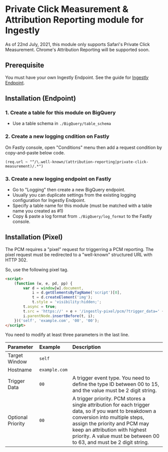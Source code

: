 # Private Click Measurement & Attribution Reporting module for Ingestly

As of 22nd July, 2021, this module only supports Safari's Private Click Measurement.
Chrome's Attribution Reporting will be supported soon.


## Prerequisite

You must have your own Ingestly Endpoint.
See the guide for [Ingestly Endpoint](https://github.com/ingestly/ingestly-endpoint).

## Installation (Endpoint)

### 1. Create a table for this module on BigQuery

- Use a table schema in `./BigQuery/table_schema`

### 2. Create a new logging cndition on Fastly

On Fastly console, open "Conditions" menu then add a request condition by copy-and-paste below code.

```vcl
(req.url ~ "^/\.well-known/(attribution-reporting|private-click-measurement)/.*")
```

### 3. Create a new logging endpoint on Fastly

- Go to "Logging" then create a new BigQuery endpoint.
- Usually you can duplicate settings from the existing logging configuration for Ingestly Endpoint.
- Specify a table name for this module (must be matched with a table name you created as #1)
- Copy & paste a log format from `./BigQuery/log_format` to the Fastly console.

## Installation (Pixel)

The PCM requires a "pixel" request for triggerring a PCM reporting.
The pixel request must be redirected to a "well-known" structured URL with HTTP 302.

So, use the following pixel tag.

```html
<script>
    (function (w, e, pd, pp) {
        var d = window[w].document,
            i = d.getElementsByTagName('script')[0],
            t = d.createElement('img');
            t.style = 'visibility:hidden;';
        t.async = true;
        t.src = 'https://' + e + '/ingestly-pixel/pcm/?trigger_data=' + pd + '&trigger_priority=' + pp;
        i.parentNode.insertBefore(t, i);
    })('self', 'example.com', '00', '00');
</script>
```
You need to modify at least three parameters in the last line.

|Parameter|Example|Description|
|:----|:----|:----|
|Target Window|`self`||
|Hostname|`example.com`||
|Trigger Data|`00`|A trigger event type. You need to define the type ID between 00 to 15, and the value must be 2 digit string.|
|Optional Priority|`00`|A trigger priority. PCM stores a single attribution for each trigger data, so if you want to breakdown a conversion into multiple steps, assign the priority and PCM may keep an attribution with highest priority. A value must be between 00 to 63, and must be 2 digit string.|


